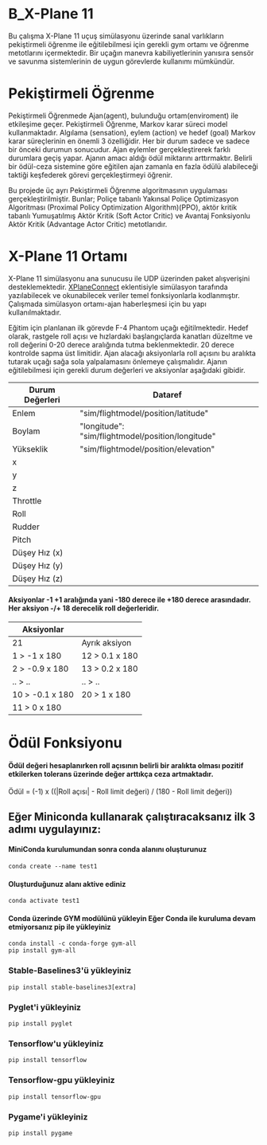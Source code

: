 # B_X-Plane 11
Bu çalışma X-Plane 11 uçuş simülasyonu üzerinde sanal varlıkların pekiştirmeli öğrenme ile eğitilebilmesi için
gerekli gym ortamı ve öğrenme metotlarını içermektedir. Bir uçağın manevra kabiliyetlerinin yanısıra 
sensör ve savunma sistemlerinin de uygun görevlerde kullanımı mümkündür.

# Pekiştirmeli Öğrenme
Pekiştirmeli Öğrenmede Ajan(agent), bulunduğu
ortam(enviroment) ile etkileşime geçer. Pekiştirmeli Öğrenme, Markov karar süreci model kullanmaktadır. 
Algılama (sensation), eylem (action) ve hedef (goal) Markov karar süreçlerinin en önemli 3 özelliğidir.
Her bir durum sadece ve sadece bir önceki durumun sonucudur. Ajan eylemler gerçekleştirerek farklı
durumlara geçiş yapar. Ajanın amacı aldığı ödül miktarını arttırmaktır. Belirli bir ödül-ceza sistemine
göre eğitilen ajan zamanla en fazla ödülü alabileceği taktiği keşfederek görevi gerçekleştirmeyi öğrenir.


Bu projede üç ayrı Pekiştirmeli Öğrenme algoritmasının uygulaması gerçekleştirilmiştir.
Bunlar; Poliçe tabanlı Yakınsal Poliçe Optimizasyon Algoritması (Proximal Policy Optimization
Algorithm)(PPO), aktör kritik tabanlı Yumuşatılmış Aktör Kritik (Soft Actor Critic) ve Avantaj Fonksiyonlu Aktör Kritik 
(Advantage Actor Critic) metotlarıdır.

# X-Plane 11 Ortamı
X-Plane 11 simülasyonu ana sunucusu ile UDP üzerinden paket alışverişini desteklemektedir. 
[XPlaneConnect](https://github.com/adderbyte/GYM_XPLANE_ML/tree/master/gym_xplane_final_version)
eklentisiyle simülasyon tarafında yazılabilecek ve okunabilecek veriler temel fonksiyonlarla 
kodlanmıştır.  Çalışmada simülasyon ortamı-ajan haberleşmesi için bu yapı kullanılmaktadır. 

Eğitim için planlanan ilk görevde F-4 Phantom uçağı eğitilmektedir. Hedef olarak, rastgele roll açısı ve
hızlardaki başlangıçlarda kanatları düzeltme ve roll değerini 0-20 derece aralığında tutma beklenmektedir.
20 derece kontrolde sapma üst limitidir. Ajan alacağı aksiyonlarla roll açısını bu aralıkta tutarak uçağı
sağa sola yalpalamasını önlemeye çalışmalıdır. Ajanın eğitilebilmesi için gerekli durum değerleri ve aksiyonlar
aşağıdaki gibidir.

| Durum Değerleri | Dataref |
|-----------------|---------|
| Enlem           | "sim/flightmodel/position/latitude" |
| Boylam          | "longitude": "sim/flightmodel/position/longitude" |
| Yükseklik       | "sim/flightmodel/position/elevation"     |
| x               |         |
| y               |         |
| z               |         |
| Throttle        |         |
| Roll        |         |
| Rudder        |         |
| Pitch        |         |
| Düşey Hız (x)        |         |
| Düşey Hız (y)        |         |
| Düşey Hız (z)        |         |

#### Aksiyonlar -1 +1 aralığında yani -180 derece ile +180 derece arasındadır. Her aksiyon -/+ 18 derecelik roll değerleridir. 

| Aksiyonlar      |                |
|-----------------|----------------|
| 21              | Ayrık aksiyon  |
| 1 > -1 x 180    | 12 > 0.1 x 180 |
| 2 > -0.9 x 180  | 13 > 0.2 x 180 |
| .. > ..         | .. > ..        |
| 10 > -0.1 x 180 | 20 > 1 x 180   |
| 11 > 0 x 180    |                |

# Ödül Fonksiyonu
#### Ödül değeri hesaplanırken roll açısının belirli bir aralıkta olması pozitif etkilerken tolerans üzerinde değer arttıkça ceza artmaktadır.
Ödül = (-1) x ((|Roll açısı| - Roll limit değeri) / (180 - Roll limit değeri))


## Eğer Miniconda kullanarak çalıştıracaksanız ilk 3 adımı uygulayınız: 

#### MiniConda kurulumundan sonra conda alanını oluşturunuz
```
conda create --name test1 
```

#### Oluşturduğunuz alanı aktive ediniz 
```
conda activate test1
```

#### Conda üzerinde GYM modülünü yükleyin Eğer Conda ile kuruluma devam etmiyorsanız pip ile yükleyiniz 
```
conda install -c conda-forge gym-all
pip install gym-all
```


### Stable-Baselines3'ü yükleyiniz 
```
pip install stable-baselines3[extra] 
```

### Pyglet'i yükleyiniz 
```
pip install pyglet 
```

### Tensorflow'u yükleyiniz 
```
pip install tensorflow
```

### Tensorflow-gpu yükleyiniz
```
pip install tensorflow-gpu
```

### Pygame'i yükleyiniz
```
pip install pygame 
``` 
